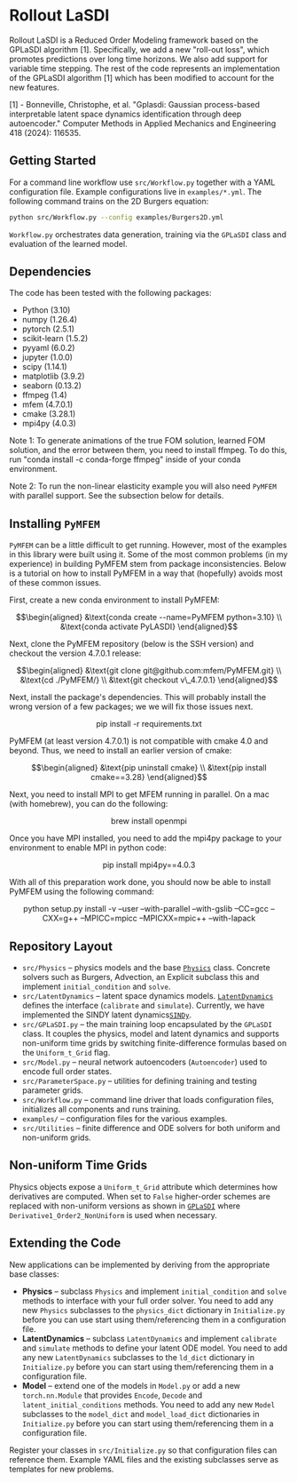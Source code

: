# Rollout LaSDI

Rollout LaSDI is a Reduced Order Modeling framework based on the GPLaSDI algorithm [1]. Specifically, we add a new "roll-out loss", which promotes predictions over long time horizons. We also add support for variable time stepping. The rest of the code represents an implementation of the GPLaSDI algorithm [1] which has been modified to account for the new features. 

[1] - Bonneville, Christophe, et al. "Gplasdi: Gaussian process-based interpretable latent space dynamics identification through deep autoencoder." Computer Methods in Applied Mechanics and Engineering 418 (2024): 116535.



## Getting Started

For a command line workflow use `src/Workflow.py` together with a YAML configuration file. Example configurations live in `examples/*.yml`. The following command trains on the 2D Burgers equation:

```bash
python src/Workflow.py --config examples/Burgers2D.yml
```

`Workflow.py` orchestrates data generation, training via the `GPLaSDI` class and evaluation of the learned model.



## Dependencies

The code has been tested with the following packages:

- Python (3.10)
- numpy (1.26.4)
- pytorch (2.5.1)
- scikit-learn (1.5.2)
- pyyaml (6.0.2)
- jupyter (1.0.0)
- scipy (1.14.1)
- matplotlib (3.9.2)
- seaborn (0.13.2)
- ffmpeg (1.4)
- mfem (4.7.0.1)
- cmake (3.28.1)
- mpi4py (4.0.3)

Note 1: To generate animations of the true FOM solution, learned FOM solution, and the error between them, you need to install ffmpeg.
To do this, run "conda install -c conda-forge ffmpeg" inside of your conda environment. 

Note 2: To run the non-linear elasticity example you will also need `PyMFEM` with parallel support. 
See the subsection below for details. 



## Installing `PyMFEM`

`PyMFEM` can be a little difficult to get running. 
However, most of the examples in this library were built using it. 
Some of the most common problems (in my experience) in building PyMFEM stem from package inconsistencies.
Below is a tutorial on how to install PyMFEM in a way that (hopefully) avoids most of these common issues.

First, create a new conda environment to install PyMFEM:

$$\begin{aligned}
&\text{conda create --name=PyMFEM python=3.10} \\
&\text{conda activate PyLASDI} 
\end{aligned}$$

Next, clone the PyMFEM repository (below is the SSH version) and checkout the version 4.7.0.1 release: 

$$\begin{aligned}
&\text{git clone git@github.com:mfem/PyMFEM.git} \\
&\text{cd ./PyMFEM/} \\
&\text{git checkout v\_4.7.0.1}
\end{aligned}$$

Next, install the package's dependencies. This will probably install the wrong version of a few packages; we we will fix those issues next. 

$$\text{pip install -r requirements.txt}$$

PyMFEM (at least version 4.7.0.1) is not compatible with cmake 4.0 and beyond. Thus, we need to install an earlier version of cmake:

$$\begin{aligned}
&\text{pip uninstall cmake} \\
&\text{pip install cmake==3.28} 
\end{aligned}$$

Next, you need to install MPI to get MFEM running in parallel. On a mac (with homebrew), you can do the following:

$$\text{brew install openmpi}$$

Once you have MPI installed, you need to add the mpi4py package to your environment to enable MPI in python code: 

$$\text{pip install mpi4py==4.0.3}$$

With all of this preparation work done, you should now be able to install PyMFEM using the following command:

$$\text{python setup.py install -v --user --with-parallel --with-gslib --CC=gcc --CXX=g++ --MPICC=mpicc --MPICXX=mpic++ --with-lapack}$$





## Repository Layout

- `src/Physics` – physics models and the base [`Physics`](src/Physics/Physics.py) class. Concrete solvers such as Burgers, Advection, an Explicit subclass this and implement `initial_condition` and `solve`.
- `src/LatentDynamics` – latent space dynamics models. [`LatentDynamics`](src/LatentDynamics/LatentDynamics.py) defines the interface (`calibrate` and `simulate`). Currently, we have implemented the SINDY latent dynamics[`SINDy`](src/LatentDynamics/SINDy.py).
- `src/GPLaSDI.py` – the main training loop encapsulated by the `GPLaSDI` class. It couples the physics, model and latent dynamics and supports non-uniform time grids by switching finite-difference formulas based on the `Uniform_t_Grid` flag.
- `src/Model.py` – neural network autoencoders (`Autoencoder`) used to encode full order states.
- `src/ParameterSpace.py` – utilities for defining training and testing parameter grids.
- `src/Workflow.py` – command line driver that loads configuration files, initializes all components and runs training.
- `examples/` – configuration files for the various examples. 
- `src/Utilities` – finite difference and ODE solvers for both uniform and non-uniform grids.


## Non-uniform Time Grids

Physics objects expose a `Uniform_t_Grid` attribute which determines how derivatives are computed. When set to `False` higher-order schemes are replaced with non-uniform versions as shown in [`GPLaSDI`](src/GPLaSDI.py) where `Derivative1_Order2_NonUniform` is used when necessary.



## Extending the Code

New applications can be implemented by deriving from the appropriate base classes:

- **Physics** – subclass `Physics` and implement `initial_condition` and `solve` methods to interface with your full order solver. You need to add any new `Physics` subclasses to the `physics_dict` dictionary in `Initialize.py` before you can use start using them/referencing them in a configuration file.
- **LatentDynamics** – subclass `LatentDynamics` and implement `calibrate` and `simulate` methods to define your latent ODE model. You need to add any new `LatentDynamics` subclasses to the `ld_dict` dictionary in `Initialize.py` before you can start using them/referencing them in a configuration file.
- **Model** – extend one of the models in `Model.py` or add a new `torch.nn.Module` that provides `Encode`, `Decode` and `latent_initial_conditions` methods. You need to add any new `Model` subclasses to the `model_dict` and `model_load_dict` dictionaries in `Initialize.py` before you can start using them/referencing them in a configuration file.

Register your classes in `src/Initialize.py` so that configuration files can reference them. Example YAML files and the existing subclasses serve as templates for new problems.
